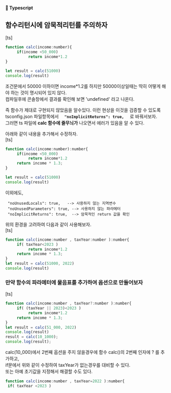 #### 🍎 Typescript


## 함수리턴시에 암묵적리턴를 주의하자
[ts]
```js
function calc(income:number){
     if(income <50_000)
          return income*1.2
}

let result = calc(51000)
console.log(result)
```
조건문에서 50000 이하이면 income*1.2를 하지만 50000이상일때는 딱히 어떻게 해야 하는 것이 명시되어 있지 않다.   
컴파일후에 콘솔창에서 결과를 확인해 보면 'undefined' 라고 나온다.   

즉 함수가 제대로 구현되지 않았음을 알수있다. 이런 현상을  이것을 검증할 수 있도록  
tsconfig.json 파일항목에서  **```   "noImplicitReturns": true,   ```** 로 바꿔서보자.   
그러면 ts 파일에 **calc 함수에 줄무늬가** 나오면서 에러가 있음을 알 수 있다.    


아래와 같이 내용을 추가해서 수정하자.  
[ts]
```js
function calc(income:number):number{
     if(income <50_000)
          return income*1.2
     return income * 1.3;
}

let result = calc(51000)
console.log(result)
```
이외에도,  

```
 "noUnusedLocals": true,   --> 사용하지 않는 지역변수
 "noUnusedParameters": true, --> 사용하지 않는 파라메터 
 "noImplicitReturns": true,  --> 암묵적인 return 값을 확인
```
위의 환경을 고려하여 다음과 같이 사용해보자.   
[ts]
```js
function calc(income:number , taxYear:number ):number{
     if( taxYear<2023 )
          return income*1.2
     return income * 1.3;
}
let result = calc(51000, 2022)
console.log(result)
```

### 만약 함수의 파라메터에 물음표를 추가하여 옵션으로 만들어보자   
[ts]
```js
function calc(income:number , taxYear?:number ):number{
     if( (taxYear || 2023)<2023 )
          return income*1.2
     return income * 1.3;
}
let result = calc(51_000, 2022)
console.log(result)
result = calc(10_1000);
console.log(result);   
```

calc(10_000)에서 2번째 옵션을 주지 않을경우에 함수 calc()의 2번째 인자에 ? 를 추가하고,   
if문에서 위와 같이 수정하여 taxYear가 없는경우를 대비할 수 있다.   
또는 아예 초기값을 지정해서 해결할 수도 있다.  
```js    
function calc(income:number , taxYear=2022 ):number{
 if( taxYear <2023 )
```  

